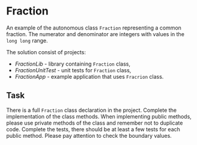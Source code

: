 # Fraction

An example of the autonomous class `Fraction` representing a common fraction.
The numerator and denominator are integers with values in the `long long` range.

The solution consist of projects:
* _FractionLib_ - library containing `Fraction` class,
* _FractionUnitTest_ - unit tests for `Fraction` class,
* _FractionApp_ - example application that uses `Fracrion` class.

## Task

There is a full `Fraction` class declaration in the project. Complete the implementation of the class methods.
When implementing public methods, please use private methods of the class and remember not to duplicate code.
Complete the tests, there should be at least a few tests for each public method.
Please pay attention to check the boundary values.